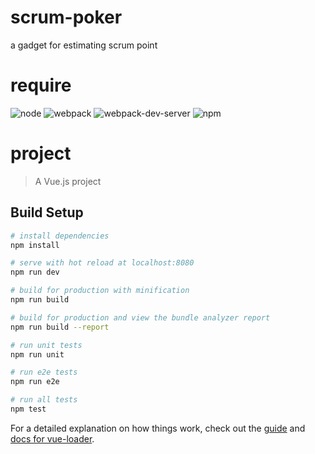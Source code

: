 # scrum-poker
a gadget for estimating scrum point

# require
![node](https://img.shields.io/badge/node-8.10.0%2B-green.svg)
![webpack](https://img.shields.io/badge/webpack-4.16.5%2B-green.svg)
![webpack-dev-server](https://img.shields.io/badge/webpackDevServer-2.9.1-green.svg)
![npm](https://img.shields.io/badge/npm-6.10.1%2B-green.svg)


# project

> A Vue.js project

## Build Setup

``` bash
# install dependencies
npm install

# serve with hot reload at localhost:8080
npm run dev

# build for production with minification
npm run build

# build for production and view the bundle analyzer report
npm run build --report

# run unit tests
npm run unit

# run e2e tests
npm run e2e

# run all tests
npm test
```

For a detailed explanation on how things work, check out the [guide](http://vuejs-templates.github.io/webpack/) and [docs for vue-loader](http://vuejs.github.io/vue-loader).
